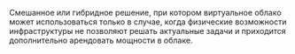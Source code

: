 Смешанное или гибридное решение, при котором виртуальное облако может использоваться только в случае, когда физические возможности инфраструктуры не позволяют решать актуальные задачи и приходится дополнительно арендовать мощности в облаке.